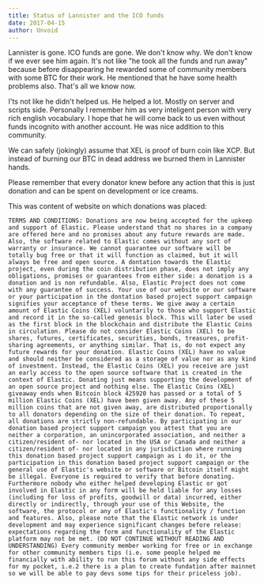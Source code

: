 ```yaml
---
title: Status of Lannister and the ICO funds
date: 2017-04-15
author: Unvoid
---
```


Lannister is gone. ICO funds are gone. We don't know why. We don't know if we ever see him again. It's not like "he took all the funds and run away" because before disappearing he rewarded some of community members with some BTC for their work. He mentioned that he have some health problems also. That's all we know now.

I'ts not like he didn't helped us. He helped a lot. Mostly on server and scripts side. Personally I remember him as very inteligent person with very rich english vocabulary. I hope that he will come back to us even without funds incognito with another account. He was nice addition to this community.

We can safely (jokingly) assume that XEL is proof of burn coin like XCP. But instead of burning our BTC in dead address we burned them in Lannister hands.

Please remember that every donator knew before any action that this is just donation and can be spent on development or ice creams.

This was content of website on which donations was placed:

`TERMS AND CONDITIONS:
Donations are now being accepted for the upkeep and support of Elastic. Please understand that no shares in a company are offered here and no promises about any future rewards are made. Also, the software related to Elastic comes without any sort of warranty or insurance. We cannot guarantee our software will be totally bug free or that it will function as claimed, but it will always be free and open source. A dontation towards the Elastic project, even during the coin distribution phase, does not imply any obligations, promises or guarantees from either side: a donation is a donation and is non refundable. Also, Elastic Project does not come with any guarantee of success. Your use of our website or our software or your participation in the dontation based project support campaign signifies your acceptance of these terms. We give away a certain amount of Elastic Coins (XEL) voluntarily to those who support Elastic and record it in the so-called genesis block. This will later be used as the first block in the blockchain and distribute the Elastic Coins in circulation. Please do not consider Elastic Coins (XEL) to be shares, futures, certificates, securities, bonds, treasures, profit-sharing agreements, or anything similar. That is, do not expect any future rewards for your donation. Elastic Coins (XEL) have no value and should neither be considered as a storage of value nor as any kind of investment. Instead, the Elastic Coins (XEL) you receive are just an early access to the open source software that is created in the context of Elastic. Donating just means supporting the development of an open source project and nothing else. The Elastic Coins (XEL) giveaway ends when Bitcoin block 425920 has passed or a total of 5 million Elastic Coins (XEL) have been given away. Any of these 5 million coins that are not given away, are distributed proportionally to all donators depending on the size of their donation. To repeat, all donations are strictly non-refundable. By participating in our donation based project support campaign you attest that you are neither a corporation, an unincorporated association, and neither a citizen/resident of- nor located in the USA or Canada and neither a citizen/resident of- nor located in any jurisdiction where running this donation based project support campaign as i do it, or the participation in this donation based project support campaign or the general use of Elastic's website or software or Bitcoin itself might be illegal. Everyone is required to verify that before donating. Furthermore nobody who either helped developing Elastic or got involved in Elastic in any form will be held liable for any losses (including for loss of profits, goodwill or data) incurred, either directly or indirectly, through your use of this Website, the software, the protocol or any of Elastic's functionality / function and features. Also, please note that the Elastic network is under development and may experience significant changes before release: expectations regarding the form and functionality of the Elastic platform may not be met. (DO NOT CONTINUE WITHOUT READING AND UNDERSTANDING)
Every community member working for free or in exchange for other community members tips (i.e. some people helped me financially with ability to run this forum without any side effects for my pocket, i.e.2 there is a plan to create fundation after mainnet so we will be able to pay devs some tips for their priceless job).`


